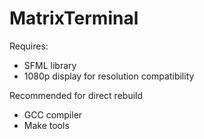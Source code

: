 # MatrixTerminal

Requires:
- SFML library
- 1080p display for resolution compatibility

Recommended for direct rebuild
- GCC compiler
- Make tools